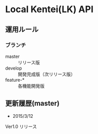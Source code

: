 # Local Kentei(LK) API

## 運用ルール
### ブランチ
<dl>
<dt>master</dt>
<dd>リリース版</dd>
<dt>develop</dt>
<dd>開発完成版（次リリース版）</dd>
<dt>feature-*</dt>
<dd>各機能開発版</dd>
</dl>

## 更新履歴(master)
- 2015/3/12

Ver1.0 リリース
